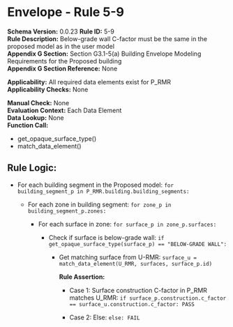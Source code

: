 
# Envelope - Rule 5-9  

**Schema Version:** 0.0.23
**Rule ID:** 5-9  
**Rule Description:** Below-grade wall C-factor must be the same in the proposed model as in the user model  
**Appendix G Section:** Section G3.1-5(a) Building Envelope Modeling Requirements for the Proposed building  
**Appendix G Section Reference:** None  

**Applicability:** All required data elements exist for P_RMR  
**Applicability Checks:** None  

**Manual Check:** None  
**Evaluation Context:** Each Data Element  
**Data Lookup:** None  
**Function Call:**

  - get_opaque_surface_type()
  - match_data_element()

## Rule Logic:  

- For each building segment in the Proposed model: `for building_segment_p in P_RMR.building.building_segments:`  

  - For each zone in building segment: `for zone_p in building_segment_p.zones:`  

    - For each surface in zone: `for surface_p in zone_p.surfaces:`  

      - Check if surface is below-grade wall: `if get_opaque_surface_type(surface_p) == "BELOW-GRADE WALL":`

        - Get matching surface from U-RMR: `surface_u = match_data_element(U_RMR, surfaces, surface_p.id)`  

          **Rule Assertion:**  

          - Case 1: Surface construction C-factor in P_RMR matches U_RMR: `if surface_p.construction.c_factor == surface_u.construction.c_factor: PASS`  

          - Case 2: Else: `else: FAIL`  
